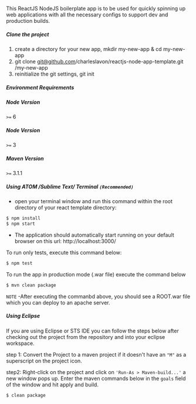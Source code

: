 This ReactJS NodeJS boilerplate app is to be used for quickly spinning up web applications with all the necessary configs to support dev and production builds.


##### Clone the project
1. create a directory for your new app, mkdir my-new-app & cd my-new-app
2. git clone git@github.com/charleslavon/reactjs-node-app-template.git /my-new-app
3. reinitialize the git settings, git init



##### Environment Requirements

##### Node Version
  `>=` 6

##### Node Version
  `>=` 3

##### Maven Version
 `>=` 3.1.1


##### Using ATOM /Sublime Text/ Terminal `(Recommended)`
 - open your terminal window and run this command within the root directory of
   your react template directory:

```sh
$ npm install
$ npm start
```
- The application should automatically start running on your default browser on this url: http://localhost:3000/

To run only tests, execute this command below:
```sh
$ npm test
```


To run the app in production mode (.war file) execute the command below
```sh
$ mvn clean package
```

`NOTE`
-After executing the commanbd above, you should see a ROOT.war file which you can deploy to an apache server.

##### Using Eclipse
If you are using Eclipse or STS IDE you can follow the steps below after checking out the project from the repository and into your eclipse workspace.

step 1:
Convert the Project to a maven project if it doesn't have an `"M"` as a superscript on the project icon.

step2:
Right-click on the project and click on  `'Run-As > Maven-build...'` a new window pops up.
Enter  the  maven commands below in the `goals` field of the window and hit apply and build.

```sh
$ clean package
```
